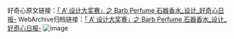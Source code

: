 好奇心原文链接：[「 A’ 设计大奖赛」之 Barb Perfume 石器香水_设计_好奇心日报-](https://www.qdaily.com/articles/8766.html)
WebArchive归档链接：[「 A’ 设计大奖赛」之 Barb Perfume 石器香水_设计_好奇心日报-](http://web.archive.org/web/20190623153416/https://www.qdaily.com/articles/8766.html)
![image](http://ww3.sinaimg.cn/large/007d5XDply1g3vdsqgbvej30u031149u)